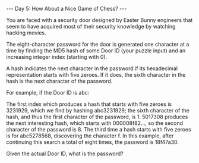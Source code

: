 --- Day 5: How About a Nice Game of Chess? ---

You are faced with a security door designed by Easter Bunny engineers that seem
to have acquired most of their security knowledge by watching hacking movies.

The eight-character password for the door is generated one character at a time
by finding the MD5 hash of some Door ID (your puzzle input) and an increasing
integer index (starting with 0).

A hash indicates the next character in the password if its hexadecimal
representation starts with five zeroes. If it does, the sixth character in the
hash is the next character of the password.

For example, if the Door ID is abc:

The first index which produces a hash that starts with five zeroes is 3231929,
which we find by hashing abc3231929; the sixth character of the hash, and thus
the first character of the password, is 1.  5017308 produces the next
interesting hash, which starts with 000008f82..., so the second character of
the password is 8.  The third time a hash starts with five zeroes is for
abc5278568, discovering the character f.  In this example, after continuing
this search a total of eight times, the password is 18f47a30.

Given the actual Door ID, what is the password?
